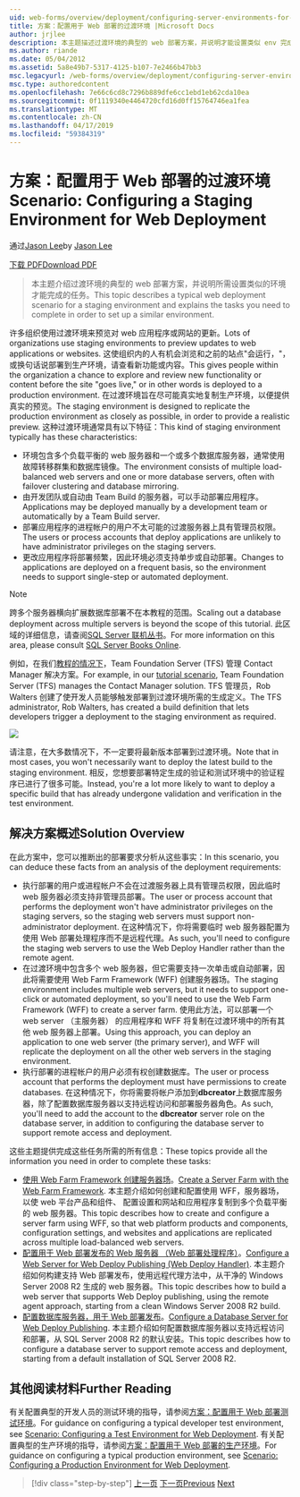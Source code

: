 ```yaml
---
uid: web-forms/overview/deployment/configuring-server-environments-for-web-deployment/scenario-configuring-a-staging-environment-for-web-deployment
title: 方案：配置用于 Web 部署的过渡环境 |Microsoft Docs
author: jrjlee
description: 本主题描述过渡环境的典型的 web 部署方案，并说明才能设置类似 env 完成所需的任务...
ms.author: riande
ms.date: 05/04/2012
ms.assetid: 5a8e49b7-5317-4125-b107-7e2466b47bb3
msc.legacyurl: /web-forms/overview/deployment/configuring-server-environments-for-web-deployment/scenario-configuring-a-staging-environment-for-web-deployment
msc.type: authoredcontent
ms.openlocfilehash: 7e66c6cd8c7296b889dfe6cc1ebd1eb62cda10ea
ms.sourcegitcommit: 0f1119340e4464720cfd16d0ff15764746ea1fea
ms.translationtype: MT
ms.contentlocale: zh-CN
ms.lasthandoff: 04/17/2019
ms.locfileid: "59384319"
---
```

# <a name="scenario-configuring-a-staging-environment-for-web-deployment"></a><span data-ttu-id="b43c3-103">方案：配置用于 Web 部署的过渡环境</span><span class="sxs-lookup"><span data-stu-id="b43c3-103">Scenario: Configuring a Staging Environment for Web Deployment</span></span>

<span data-ttu-id="b43c3-104">通过[Jason Lee](https://github.com/jrjlee)</span><span class="sxs-lookup"><span data-stu-id="b43c3-104">by [Jason Lee](https://github.com/jrjlee)</span></span>

[<span data-ttu-id="b43c3-105">下载 PDF</span><span class="sxs-lookup"><span data-stu-id="b43c3-105">Download PDF</span></span>](https://msdnshared.blob.core.windows.net/media/MSDNBlogsFS/prod.evol.blogs.msdn.com/CommunityServer.Blogs.Components.WeblogFiles/00/00/00/63/56/8130.DeployingWebAppsInEnterpriseScenarios.pdf)

> <span data-ttu-id="b43c3-106">本主题介绍过渡环境的典型的 web 部署方案，并说明所需设置类似的环境才能完成的任务。</span><span class="sxs-lookup"><span data-stu-id="b43c3-106">This topic describes a typical web deployment scenario for a staging environment and explains the tasks you need to complete in order to set up a similar environment.</span></span>


<span data-ttu-id="b43c3-107">许多组织使用过渡环境来预览对 web 应用程序或网站的更新。</span><span class="sxs-lookup"><span data-stu-id="b43c3-107">Lots of organizations use staging environments to preview updates to web applications or websites.</span></span> <span data-ttu-id="b43c3-108">这使组织内的人有机会浏览和之前的站点"会运行，"，或换句话说部署到生产环境，请查看新功能或内容。</span><span class="sxs-lookup"><span data-stu-id="b43c3-108">This gives people within the organization a chance to explore and review new functionality or content before the site "goes live," or in other words is deployed to a production environment.</span></span> <span data-ttu-id="b43c3-109">在过渡环境旨在尽可能真实地复制生产环境，以便提供真实的预览。</span><span class="sxs-lookup"><span data-stu-id="b43c3-109">The staging environment is designed to replicate the production environment as closely as possible, in order to provide a realistic preview.</span></span> <span data-ttu-id="b43c3-110">这种过渡环境通常具有以下特征：</span><span class="sxs-lookup"><span data-stu-id="b43c3-110">This kind of staging environment typically has these characteristics:</span></span>

- <span data-ttu-id="b43c3-111">环境包含多个负载平衡的 web 服务器和一个或多个数据库服务器，通常使用故障转移群集和数据库镜像。</span><span class="sxs-lookup"><span data-stu-id="b43c3-111">The environment consists of multiple load-balanced web servers and one or more database servers, often with failover clustering and database mirroring.</span></span>
- <span data-ttu-id="b43c3-112">由开发团队或自动由 Team Build 的服务器，可以手动部署应用程序。</span><span class="sxs-lookup"><span data-stu-id="b43c3-112">Applications may be deployed manually by a development team or automatically by a Team Build server.</span></span>
- <span data-ttu-id="b43c3-113">部署应用程序的进程帐户的用户不太可能的过渡服务器上具有管理员权限。</span><span class="sxs-lookup"><span data-stu-id="b43c3-113">The users or process accounts that deploy applications are unlikely to have administrator privileges on the staging servers.</span></span>
- <span data-ttu-id="b43c3-114">更改应用程序将部署频繁，因此环境必须支持单步或自动部署。</span><span class="sxs-lookup"><span data-stu-id="b43c3-114">Changes to applications are deployed on a frequent basis, so the environment needs to support single-step or automated deployment.</span></span>

> [!NOTE]
> <span data-ttu-id="b43c3-115">跨多个服务器横向扩展数据库部署不在本教程的范围。</span><span class="sxs-lookup"><span data-stu-id="b43c3-115">Scaling out a database deployment across multiple servers is beyond the scope of this tutorial.</span></span> <span data-ttu-id="b43c3-116">此区域的详细信息，请查阅[SQL Server 联机丛书](https://technet.microsoft.com/library/ms130214.aspx)。</span><span class="sxs-lookup"><span data-stu-id="b43c3-116">For more information on this area, please consult [SQL Server Books Online](https://technet.microsoft.com/library/ms130214.aspx).</span></span>


<span data-ttu-id="b43c3-117">例如，在我们[教程的情况下](../deploying-web-applications-in-enterprise-scenarios/enterprise-web-deployment-scenario-overview.md)，Team Foundation Server (TFS) 管理 Contact Manager 解决方案。</span><span class="sxs-lookup"><span data-stu-id="b43c3-117">For example, in our [tutorial scenario](../deploying-web-applications-in-enterprise-scenarios/enterprise-web-deployment-scenario-overview.md), Team Foundation Server (TFS) manages the Contact Manager solution.</span></span> <span data-ttu-id="b43c3-118">TFS 管理员，Rob Walters 创建了使开发人员能够触发部署到过渡环境所需的生成定义。</span><span class="sxs-lookup"><span data-stu-id="b43c3-118">The TFS administrator, Rob Walters, has created a build definition that lets developers trigger a deployment to the staging environment as required.</span></span>

![](scenario-configuring-a-staging-environment-for-web-deployment/_static/image1.png)

<span data-ttu-id="b43c3-119">请注意，在大多数情况下，不一定要将最新版本部署到过渡环境。</span><span class="sxs-lookup"><span data-stu-id="b43c3-119">Note that in most cases, you won't necessarily want to deploy the latest build to the staging environment.</span></span> <span data-ttu-id="b43c3-120">相反，您想要部署特定生成的验证和测试环境中的验证程序已进行了很多可能。</span><span class="sxs-lookup"><span data-stu-id="b43c3-120">Instead, you're a lot more likely to want to deploy a specific build that has already undergone validation and verification in the test environment.</span></span>

## <a name="solution-overview"></a><span data-ttu-id="b43c3-121">解决方案概述</span><span class="sxs-lookup"><span data-stu-id="b43c3-121">Solution Overview</span></span>

<span data-ttu-id="b43c3-122">在此方案中，您可以推断出的部署要求分析从这些事实：</span><span class="sxs-lookup"><span data-stu-id="b43c3-122">In this scenario, you can deduce these facts from an analysis of the deployment requirements:</span></span>

- <span data-ttu-id="b43c3-123">执行部署的用户或进程帐户不会在过渡服务器上具有管理员权限，因此临时 web 服务器必须支持非管理员部署。</span><span class="sxs-lookup"><span data-stu-id="b43c3-123">The user or process account that performs the deployment won't have administrator privileges on the staging servers, so the staging web servers must support non-administrator deployment.</span></span> <span data-ttu-id="b43c3-124">在这种情况下，你将需要临时 web 服务器配置为使用 Web 部署处理程序而不是远程代理。</span><span class="sxs-lookup"><span data-stu-id="b43c3-124">As such, you'll need to configure the staging web servers to use the Web Deploy Handler rather than the remote agent.</span></span>
- <span data-ttu-id="b43c3-125">在过渡环境中包含多个 web 服务器，但它需要支持一次单击或自动部署，因此将需要使用 Web Farm Framework (WFF) 创建服务器场。</span><span class="sxs-lookup"><span data-stu-id="b43c3-125">The staging environment includes multiple web servers, but it needs to support one-click or automated deployment, so you'll need to use the Web Farm Framework (WFF) to create a server farm.</span></span> <span data-ttu-id="b43c3-126">使用此方法，可以部署一个 web server （主服务器） 的应用程序和 WFF 将复制在过渡环境中的所有其他 web 服务器上部署。</span><span class="sxs-lookup"><span data-stu-id="b43c3-126">Using this approach, you can deploy an application to one web server (the primary server), and WFF will replicate the deployment on all the other web servers in the staging environment.</span></span>
- <span data-ttu-id="b43c3-127">执行部署的进程帐户的用户必须有权创建数据库。</span><span class="sxs-lookup"><span data-stu-id="b43c3-127">The user or process account that performs the deployment must have permissions to create databases.</span></span> <span data-ttu-id="b43c3-128">在这种情况下，你将需要将帐户添加到**dbcreator**上数据库服务器，除了配置数据库服务器以支持远程访问和部署服务器角色。</span><span class="sxs-lookup"><span data-stu-id="b43c3-128">As such, you'll need to add the account to the **dbcreator** server role on the database server, in addition to configuring the database server to support remote access and deployment.</span></span>

<span data-ttu-id="b43c3-129">这些主题提供完成这些任务所需的所有信息：</span><span class="sxs-lookup"><span data-stu-id="b43c3-129">These topics provide all the information you need in order to complete these tasks:</span></span>

- <span data-ttu-id="b43c3-130">[使用 Web Farm Framework 创建服务器场](creating-a-server-farm-with-the-web-farm-framework.md)。</span><span class="sxs-lookup"><span data-stu-id="b43c3-130">[Create a Server Farm with the Web Farm Framework](creating-a-server-farm-with-the-web-farm-framework.md).</span></span> <span data-ttu-id="b43c3-131">本主题介绍如何创建和配置使用 WFF，服务器场，以使 web 平台产品和组件、 配置设置和网站和应用程序复制到多个负载平衡的 web 服务器。</span><span class="sxs-lookup"><span data-stu-id="b43c3-131">This topic describes how to create and configure a server farm using WFF, so that web platform products and components, configuration settings, and websites and applications are replicated across multiple load-balanced web servers.</span></span>
- <span data-ttu-id="b43c3-132">[配置用于 Web 部署发布的 Web 服务器 （Web 部署处理程序）](configuring-a-web-server-for-web-deploy-publishing-web-deploy-handler.md)。</span><span class="sxs-lookup"><span data-stu-id="b43c3-132">[Configure a Web Server for Web Deploy Publishing (Web Deploy Handler)](configuring-a-web-server-for-web-deploy-publishing-web-deploy-handler.md).</span></span> <span data-ttu-id="b43c3-133">本主题介绍如何构建支持 Web 部署发布，使用远程代理方法中，从干净的 Windows Server 2008 R2 生成的 web 服务器。</span><span class="sxs-lookup"><span data-stu-id="b43c3-133">This topic describes how to build a web server that supports Web Deploy publishing, using the remote agent approach, starting from a clean Windows Server 2008 R2 build.</span></span>
- <span data-ttu-id="b43c3-134">[配置数据库服务器，用于 Web 部署发布](configuring-a-database-server-for-web-deploy-publishing.md)。</span><span class="sxs-lookup"><span data-stu-id="b43c3-134">[Configure a Database Server for Web Deploy Publishing](configuring-a-database-server-for-web-deploy-publishing.md).</span></span> <span data-ttu-id="b43c3-135">本主题介绍如何配置数据库服务器以支持远程访问和部署，从 SQL Server 2008 R2 的默认安装。</span><span class="sxs-lookup"><span data-stu-id="b43c3-135">This topic describes how to configure a database server to support remote access and deployment, starting from a default installation of SQL Server 2008 R2.</span></span>

## <a name="further-reading"></a><span data-ttu-id="b43c3-136">其他阅读材料</span><span class="sxs-lookup"><span data-stu-id="b43c3-136">Further Reading</span></span>

<span data-ttu-id="b43c3-137">有关配置典型的开发人员的测试环境的指导，请参阅[方案：配置用于 Web 部署测试环境](scenario-configuring-a-test-environment-for-web-deployment.md)。</span><span class="sxs-lookup"><span data-stu-id="b43c3-137">For guidance on configuring a typical developer test environment, see [Scenario: Configuring a Test Environment for Web Deployment](scenario-configuring-a-test-environment-for-web-deployment.md).</span></span> <span data-ttu-id="b43c3-138">有关配置典型的生产环境的指导，请参阅[方案：配置用于 Web 部署的生产环境](scenario-configuring-a-production-environment-for-web-deployment.md)。</span><span class="sxs-lookup"><span data-stu-id="b43c3-138">For guidance on configuring a typical production environment, see [Scenario: Configuring a Production Environment for Web Deployment](scenario-configuring-a-production-environment-for-web-deployment.md).</span></span>

> [!div class="step-by-step"]
> <span data-ttu-id="b43c3-139">[上一页](scenario-configuring-a-test-environment-for-web-deployment.md)
> [下一页](scenario-configuring-a-production-environment-for-web-deployment.md)</span><span class="sxs-lookup"><span data-stu-id="b43c3-139">[Previous](scenario-configuring-a-test-environment-for-web-deployment.md)
[Next](scenario-configuring-a-production-environment-for-web-deployment.md)</span></span>
